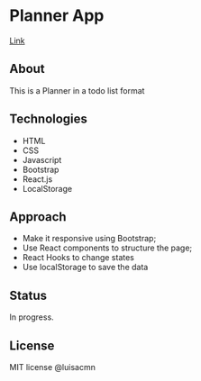 # Planner App
[Link](https://csb-bxpsmf.netlify.app/)

## About
This is a Planner in a todo list format

## Technologies
- HTML
- CSS
- Javascript
- Bootstrap
- React.js
- LocalStorage

## Approach
- Make it responsive using Bootstrap;
- Use React components to structure the page;
- React Hooks to change states
- Use localStorage to save the data

## Status
In progress. 

## License
MIT license @luisacmn
